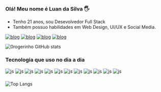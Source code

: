 ### Olá! Meu nome é Luan da Silva 🖐️

- Tenho 21 anos, sou Desevolvedor Full Stack
- Também possuo habilidades em Web Design, UI/UX e Social Media.

[![blog](https://img.shields.io/badge/YouTube-FF0000?style=for-the-badge&logo=youtube&logoColor=white)](https://www.youtube.com/@0rogerinho/videos)
[![blog](https://img.shields.io/badge/Instagram-E4405F?style=for-the-badge&logo=instagram&logoColor=white)](https://www.instagram.com/devrogerinho/)
[![blog](https://img.shields.io/badge/LinkedIn-0077B5?style=for-the-badge&logo=linkedin&logoColor=white)](https://www.linkedin.com/in/luansilva-devrogerinho/)
[![blog](https://img.shields.io/badge/Twitch-9146FF?style=for-the-badge&logo=twitch&logoColor=white)](https://www.twitch.tv/devrogerinho)

![0rogerinho GitHub stats](https://github-readme-stats.vercel.app/api?username=0rogerinho&show_icons=true&theme=nightowl&title_color=9505F0&text_color=6FFFA9&icon_color=FFFF17)

### Tecnologia que uso no dia a dia

<div style='display:inline_block'>
  <img  align='center' alt='js'  src='https://img.shields.io/badge/HTML5-E34F26?style=for-the-badge&logo=html5&logoColor=white'>
  <img align='center' alt='js'  src='https://img.shields.io/badge/CSS3-1572B6?style=for-the-badge&logo=css3&logoColor=white'>
  <img align='center' alt='js'   src='https://img.shields.io/badge/JavaScript-F7DF1E?style=for-the-badge&logo=javascript&logoColor=black'>
  <img align='center' alt='js'  src='https://img.shields.io/badge/TypeScript-007ACC?style=for-the-badge&logo=typescript&logoColor=white'>
  <img align='center' alt='js'  src='https://img.shields.io/badge/React-20232A?style=for-the-badge&logo=react&logoColor=61DAFB'>
  <img align='center' alt='js'  src='https://img.shields.io/badge/React_Router-CA4245?style=for-the-badge&logo=react-router&logoColor=white'>
  <img align='center' alt='js'  src='https://img.shields.io/badge/Material--UI-0081CB?style=for-the-badge&logo=material-ui&logoColor=white'>
  <img align='center' alt='js'  src='https://img.shields.io/badge/Tailwind_CSS-38B2AC?style=for-the-badge&logo=tailwind-css&logoColor=white'>
  <img align='center' alt='js'  src='https://img.shields.io/badge/Node.js-43853D?style=for-the-badge&logo=node.js&logoColor=white'>
<img align='center' alt='js'  src='https://img.shields.io/badge/Express.js-404D59?style=for-the-badge'>
<img align='center' alt='js'  src='https://img.shields.io/badge/MongoDB-4EA94B?style=for-the-badge&logo=mongodb&logoColor=white'>
<img align='center' alt='js'  src='https://img.shields.io/badge/Vercel-000000?style=for-the-badge&logo=vercel&logoColor=white'>

###

![Top Langs](https://github-readme-stats.vercel.app/api/top-langs/?username=0rogerinho&layout=compact)
